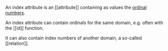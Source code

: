 An index attribute is an [[attribute]] containing as values the [ordinal numbers](wikipedia:Ordinal_number "wikilink").

An index attribute can contain ordinals for the same domain, e.g. often with the [[id]] function.

It can also contain index numbers of another domain, a so-called [[relation]].
  
